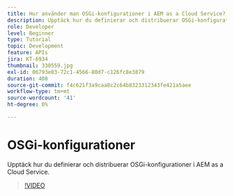 ```yaml
---
title: Hur använder man OSGi-konfigurationer i AEM as a Cloud Service?
description: Upptäck hur du definierar och distribuerar OSGi-konfigurationer i AEM as a Cloud Service.
role: Developer
level: Beginner
type: Tutorial
topic: Development
feature: APIs
jira: KT-6934
thumbnail: 330559.jpg
exl-id: 06793e03-72c1-4566-80d7-c126fc8e3879
duration: 408
source-git-commit: f4c621f3a9caa8c2c64b8323312343fe421a5aee
workflow-type: tm+mt
source-wordcount: '41'
ht-degree: 0%

---
```


# OSGi-konfigurationer

Upptäck hur du definierar och distribuerar OSGi-konfigurationer i AEM as a Cloud Service.

>[!VIDEO](https://video.tv.adobe.com/v/330559?quality=12&learn=on)
